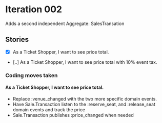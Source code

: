 # Iteration 002

Adds a second independent Aggregate:  SalesTransation

## Stories
- [X] As a Ticket Shopper, I want to see price total.
- [..] As a Ticket Shopper, I want to see price total with 10% event tax.

### Coding moves taken
#### As a Ticket Shopper, I want to see price total.
- Replace :venue_changed with the two more specific domain events.
- Have Sale.Transaction listen to the :reserve_seat, and :release_seat domain events and track the price
- Sale.Transaction publishes :price_changed when needed
